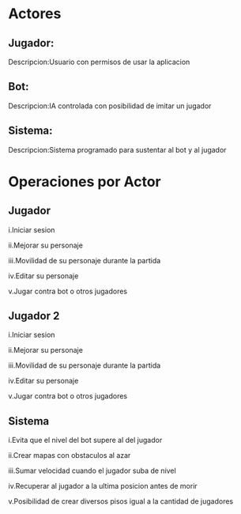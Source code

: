 # Actores

## Jugador:

Descripcion:Usuario con permisos de usar la aplicacion

## Bot:

Descripcion:IA controlada con posibilidad de imitar un jugador

## Sistema:

Descripcion:Sistema programado para sustentar al bot y al jugador

# Operaciones por Actor

## Jugador

i.Iniciar sesion

ii.Mejorar su personaje

iii.Movilidad de su personaje durante la partida

iv.Editar su personaje

v.Jugar contra bot o otros jugadores

## Jugador 2

i.Iniciar sesion

ii.Mejorar su personaje

iii.Movilidad de su personaje durante la partida

iv.Editar su personaje

v.Jugar contra bot o otros jugadores


## Sistema

i.Evita que el nivel del bot supere al del jugador

ii.Crear mapas con obstaculos al azar

iii.Sumar velocidad cuando el jugador suba de nivel

iv.Recuperar al jugador a la ultima posicion antes de morir

v.Posibilidad de crear diversos pisos igual a la cantidad de jugadores
